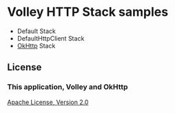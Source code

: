 # Volley HTTP Stack samples

* Default Stack
* DefaultHttpClient Stack
* [OkHttp](http://square.github.io/okhttp/) Stack

## License

### This application, Volley and OkHttp

[Apache License, Version 2.0](http://www.apache.org/licenses/LICENSE-2.0)